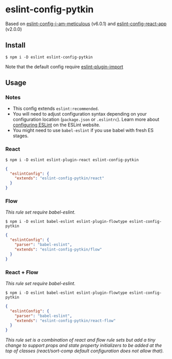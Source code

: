 # eslint-config-pytkin

Based on [eslint-config-i-am-meticulous](https://github.com/MoOx/eslint-config-i-am-meticulous) (v6.0.1) and [eslint-config-react-app](https://github.com/facebookincubator/create-react-app/blob/master/packages/eslint-config-react-app/README.md) (v2.0.0)

## Install

```console
$ npm i -D eslint eslint-config-pytkin
```

Note that the default config require [eslint-plugin-import](https://github.com/benmosher/eslint-plugin-import)

## Usage

### Notes

- This config extends `eslint:recommended`.
- You will need to adjust configuration syntax depending on your configuration
  location (`package.json` or `.eslintrc`). Learn more about [configuring ESLint](http://eslint.org/docs/user-guide/configuring) on the ESLint website.
- You might need to use ``babel-eslint`` if you use babel with fresh ES stages.

### React

```console
$ npm i -D eslint eslint-plugin-react eslint-config-pytkin
```

```json
{
  "eslintConfig": {
    "extends": "eslint-config-pytkin/react"
  }
}
```

### Flow

_This rule set require babel-eslint._

```console
$ npm i -D eslint babel-eslint eslint-plugin-flowtype eslint-config-pytkin
```

```json
{
  "eslintConfig": {
    "parser": "babel-eslint",
    "extends": "eslint-config-pytkin/flow"
  }
}
```

### React + Flow

_This rule set require babel-eslint._

```console
$ npm i -D eslint babel-eslint eslint-plugin-flowtype eslint-config-pytkin
```

```json
{
  "eslintConfig": {
    "parser": "babel-eslint",
    "extends": "eslint-config-pytkin/react-flow"
  }
}
```

_This rule set is a combination of react and flow rule sets but add a tiny
change to support props and state property initializers to be added at the top
of classes (react/sort-comp default configuration does not allow that)._
